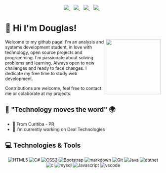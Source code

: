 <p align='center'>
<a href="bavosodouglas@gmail.com">
    <img src="https://img.shields.io/badge/Gmail-D14836?style=for-the-badge&logo=gmail&logoColor=white" />
  </a>&nbsp;&nbsp;
<a href="https://www.linkedin.com/in/douglas-bavoso-7647051a4/">
    <img src="https://img.shields.io/badge/linkedin-%230077B5.svg?&style=for-the-badge&logo=linkedin&logoColor=white" />
  </a>&nbsp;&nbsp;
<a href="https://github.com/DouglasBavoso">
    <img src="https://img.shields.io/badge/GitHub-100000?style=for-the-badge&logo=github&logoColor=white" />
 </a>&nbsp;&nbsp;
<a href="https://github.com/DouglasBavoso?style=social">
    <img src="https://img.shields.io/github/followers/DouglasBavoso?style=social" />
 </a>&nbsp;&nbsp;

# 👋 Hi I'm Douglas!

<img align="right" height="178px" src="https://user-images.githubusercontent.com/66839968/115754810-fa8bd780-a372-11eb-8da5-81baa62b0df1.png" />




Welcome to my github page! I'm an analysis and systems development student, in love with technology, open source projects and programming.
I'm passionate about solving problems and learning. Always open to new challenges and ready to face changes. I dedicate my free time to study web development.

Contributions are welcome, feel free to contact me or colaborate at my projects.

 ## 🧐 "Technology moves the word" 🌍

- 📍 From Curitiba - PR
- 🔭 I’m currently working on Deal Technologies

## 💻 Technologies & Tools

<p align='center'>

<img src="https://img.shields.io/badge/HTML5-E34F26?style=for-the-badge&logo=html5&logoColor=white" alt="HTML5" />
<img src="https://img.shields.io/badge/C%23-239120?style=for-the-badge&logo=c-sharp&logoColor=white"  alt="C#" />
<img src="https://img.shields.io/badge/CSS3-1572B6?style=for-the-badge&logo=css3&logoColor=white" alt="CSS3" />
<img src="https://img.shields.io/badge/Bootstrap-563D7C?style=for-the-badge&logo=bootstrap&logoColor=white" alt="Bootstrap" />
<img src="https://img.shields.io/badge/Markdown-000000?style=for-the-badge&logo=markdown&logoColor=white" alt="markdown" />
<img src="https://img.shields.io/badge/Git-F05032?style=for-the-badge&logo=git&logoColor=white" alt="Git" />
<img src="https://img.shields.io/badge/Java-ED8B00?style=for-the-badge&logo=java&logoColor=white" alt="Java" />
<img src="https://img.shields.io/badge/.NET-5C2D91?style=for-the-badge&logo=.net&logoColor=white" alt="dotnet" />
<img src="https://img.shields.io/badge/C-00599C?style=for-the-badge&logo=c&logoColor=white" alt="c" />
<img src="https://img.shields.io/badge/MySQL-00000F?style=for-the-badge&logo=mysql&logoColor=white" alt="mysql" />
<img src="https://img.shields.io/badge/JavaScript-323330?style=for-the-badge&logo=javascript&logoColor=F7DF1E" alt="Javascript" />
<img src="https://img.shields.io/badge/Visual_Studio_Code-0078D4?style=for-the-badge&logo=visual%20studio%20code&logoColor=white" alt="vscode" />

</p>




